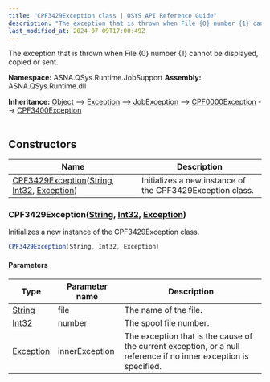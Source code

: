 ```yaml
---
title: "CPF3429Exception class | QSYS API Reference Guide"
description: "The exception that is thrown when File {0} number {1} cannot be displayed, copied or sent. "
last_modified_at: 2024-07-09T17:00:49Z
---
```


The exception that is thrown when File {0} number {1} cannot be displayed, copied or sent.

**Namespace:** ASNA.QSys.Runtime.JobSupport
**Assembly:** ASNA.QSys.Runtime.dll

**Inheritance:** [Object](https://docs.microsoft.com/en-us/dotnet/api/system.object) --> [Exception](https://docs.microsoft.com/en-us/dotnet/api/system.exception) --> [JobException](/reference/runtime/qsys-runtime-job-support/job-exception.html) --> [CPF0000Exception](/reference/runtime/qsys-runtime-job-support/cpf-exceptions/cpf0000-exception.html) --> [CPF3400Exception](/reference/runtime/qsys-runtime-job-support/cpf-exceptions/cpf3400-exception.html)
<br>
<br>

## Constructors

| Name | Description |
| --- | --- |
| [CPF3429Exception](#cpf3429exceptionstring-int32-exception)([String](https://docs.microsoft.com/en-us/dotnet/api/system.string), [Int32](https://docs.microsoft.com/en-us/dotnet/api/system.int32), [Exception](https://docs.microsoft.com/en-us/dotnet/api/system.exception)) | Initializes a new instance of the CPF3429Exception class.

### CPF3429Exception([String](https://docs.microsoft.com/en-us/dotnet/api/system.string), [Int32](https://docs.microsoft.com/en-us/dotnet/api/system.int32), [Exception](https://docs.microsoft.com/en-us/dotnet/api/system.exception))

Initializes a new instance of the CPF3429Exception class.

```cs
CPF3429Exception(String, Int32, Exception)
```

#### Parameters

| Type | Parameter name | Description
| --- | --- | ---
| [String](https://docs.microsoft.com/en-us/dotnet/api/system.string) | file | The name of the file.
| [Int32](https://docs.microsoft.com/en-us/dotnet/api/system.int32) | number | The spool file number.
| [Exception](https://docs.microsoft.com/en-us/dotnet/api/system.exception) | innerException | The exception that is the cause of the current exception, or a null reference if no inner exception is specified.
